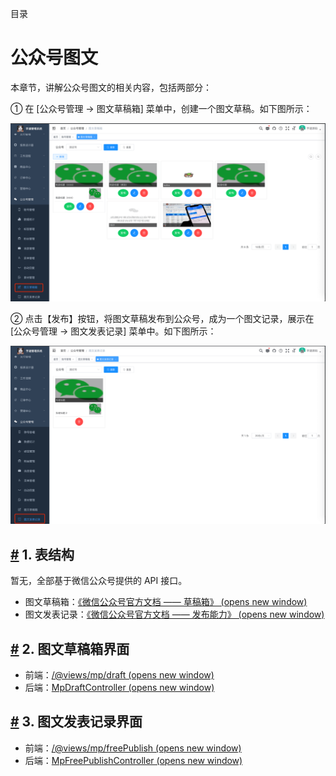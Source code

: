 目录

# 公众号图文

本章节，讲解公众号图文的相关内容，包括两部分：

① 在 \[公众号管理 -> 图文草稿箱\] 菜单中，创建一个图文草稿。如下图所示：

![界面 —— 图文草稿箱](./static/界面-图文草稿箱.png)

② 点击【发布】按钮，将图文草稿发布到公众号，成为一个图文记录，展示在 \[公众号管理 -> 图文发表记录\] 菜单中。如下图所示：

![界面 —— 图文发表记录](./static/界面-图文发表记录.png)

## [#](#_1-表结构) 1. 表结构

暂无，全部基于微信公众号提供的 API 接口。

*   图文草稿箱：[《微信公众号官方文档 —— 草稿箱》 (opens new window)](https://developers.weixin.qq.com/doc/offiaccount/Draft_Box/Add_draft.html)
*   图文发表记录：[《微信公众号官方文档 —— 发布能力》 (opens new window)](https://developers.weixin.qq.com/doc/offiaccount/Publish/Publish.html)

## [#](#_2-图文草稿箱界面) 2. 图文草稿箱界面

*   前端：[/@views/mp/draft (opens new window)](https://github.com/yudaocode/yudao-ui-admin-vue2/blob/master/src/views/mp/draft/index.vue)
*   后端：[MpDraftController (opens new window)](https://github.com/YunaiV/ruoyi-vue-pro/blob/master/yudao-module-mp/yudao-module-mp-biz/src/main/java/cn/iocoder/yudao/module/mp/controller/admin/news/MpDraftController.java)

## [#](#_3-图文发表记录界面) 3. 图文发表记录界面

*   前端：[/@views/mp/freePublish (opens new window)](https://github.com/yudaocode/yudao-ui-admin-vue2/blob/master/src/views/mp/freePublish/index.vue)
*   后端：[MpFreePublishController (opens new window)](https://github.com/YunaiV/ruoyi-vue-pro/blob/master/yudao-module-mp/yudao-module-mp-biz/src/main/java/cn/iocoder/yudao/module/mp/controller/admin/news/MpFreePublishController.java)